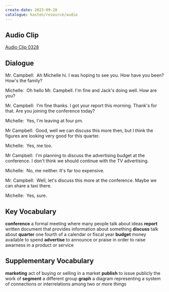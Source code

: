 ```yaml
---
create-date: 2023-09-28
catalogue: kasten/resource/audio
---
```


## Audio Clip
[Audio Clip 0328](https://archive.org/download/englishpod_all/englishpod_0328dg.mp3)

## Dialogue
Mr. Campbell:  Ah Michelle hi. I was hoping to see you. How have you been? How's the family? 

Michelle:  Oh hello Mr. Campbell. I'm fine and Jack's doing well. How are you? 

Mr. Campbell:  I'm fine thanks. I got your report this morning. Thank's for that. Are you joining the conference today?

Michelle:  Yes, I'm leaving at four pm.

Mr Campbell:  Good, well we can discuss this more then, but I think the figures are looking very good for this quarter.

Michelle:  Yes, me too.

Mr Campbell:  I'm planning to discuss the advertising budget at the conference. I don't think we should continue with the TV advertising.

Michelle:  No, me neither. It's far too expensive.

Mr. Campbell:  Well, let's discuss this more at the conference. Maybe we can share a taxi there.

Michelle:  Yes, sure.

## Key Vocabulary
**conference**      a formal meeting where many people talk about ideas
**report**          written document that provides information about something
**discuss**         talk about
**quarter**         one fourth of a calendar or fiscal year
**budget**          money available to spend
**advertise**       to announce  or praise in order to raise awarness in a product or service

## Supplementary Vocabulary
**marketing**      act of buying or selling in a market
**publish**        to issue publicly the work of
**segment**        a different group
**graph**          a diagram representing a system of connections or interrelations among two or more things
